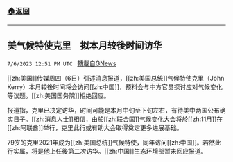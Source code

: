 ###  [:house:返回](README.md)
---


## 美气候特使克里　拟本月较後时间访华
`7/6/2023 12:51 PM UTC ` [轉載自GNews](https://gnews.org/articles/1441986)


[[zh:美国]]传媒周四（6日）引述消息报道，[[zh:美国总统]]气候特使克里（John Kerry）本月较後时间将会访问[[zh:中国]]，预料会与中方官员探讨应对气候变化等议题。[[zh:美国国务院]]拒绝回应。

报道指，克里已决定访华，时间可能是本月中旬至下旬左右，有待美中两国公布确实日子。[[zh:消息人士]]相信，由於[[zh:联合国]]气候变化大会将於[[zh:11月]]在[[zh:阿联酋]]举行，克里此行或有助大会取得奠定更多进展基础。

79岁的克里2021年成为[[zh:美国总统]]气候特使，同年访问[[zh:中国]]。若然此行实属，将是他上任後第二次访华。[[zh:中国]]生态环境部暂未回应报道。

